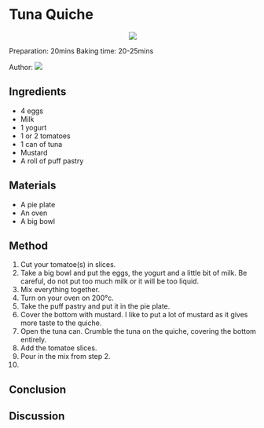 # Tuna Quiche
<p align="center">
<img src="example.png" />
</p>

Preparation: 20mins Baking time: 20-25mins

Author:
<a href="https://discord.com"><img src="https://img.shields.io/badge/Discord-nouille%232370-25?style=for-the-badge&logo=discord" /> </a>  


## Ingredients
* 4 eggs
* Milk
* 1 yogurt
* 1 or 2 tomatoes
* 1 can of tuna
* Mustard
* A roll of puff pastry
## Materials
* A pie plate
* An oven
* A big bowl
## Method
1. Cut your tomatoe(s) in slices.
2. Take a big bowl and put the eggs, the yogurt and a little bit of milk. Be careful, do not put too much milk or it will be too liquid.
3. Mix everything together.
4. Turn on your oven on 200°c.
5. Take the puff pastry and put it in the pie plate. 
6. Cover the bottom with mustard. I like to put a lot of mustard as it gives more taste to the quiche.
7. Open the tuna can. Crumble the tuna on the quiche, covering the bottom entirely.
8. Add the tomatoe slices.
9. Pour in the mix from step 2.
10. 
## Conclusion

## Discussion
